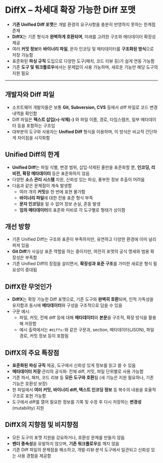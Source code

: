 # DiffX – 차세대 확장 가능한 Diff 포맷


* **기존 Unified Diff 포맷**은 개발 환경의 요구사항을 충분히 반영하지 못하는 한계점 존재
* **DiffX**는 기존 형식과 **완벽하게 호환되며**, 미래를 고려한 구조와 메타데이터 확장성 제공
* 여러 **커밋 정보**와 **바이너리 파일**, 문자 인코딩 및 메타데이터를 **구조화된 방식**으로 저장 가능함
* 표준화된 **파싱 규칙** 도입으로 다양한 도구(패치, 코드 리뷰 등)가 쉽게 연동 가능함
* 기존 **도구 및 워크플로우**에서는 문제없이 사용 가능하며, 새로운 기능만 해당 도구의 지원 필요

---

개발자와 Diff 파일
------------

* 소프트웨어 개발자들은 보통 **Git, Subversion, CVS** 등에서 diff 파일로 코드 변경 내역을 확인함
* Diff 파일은 **텍스트 삽입(`+`)·삭제(`-`)** 와 파일 이름, 경로, 타임스탬프, 일부 메타데이터 등을 포함하는 구조임
* 대부분의 도구와 사용자는 **Unified Diff** 형식을 이용하며, 이 방식은 비교적 간단하게 차이점을 시각화함

Unified Diff의 한계
----------------

* **Unified Diff**는 파일 식별, 변경 범위, 삽입·삭제된 줄만을 표준화할 뿐, **인코딩, 리비전, 확장 메타데이터** 등은 표준화하지 않음
* 다양한 **소스 관리 시스템** 지원, 신뢰성 있는 파싱, 풍부한 정보 추출이 어려움
* 다음과 같은 문제점이 계속 발생함
  + 여러 개의 **커밋**을 한 번에 표현 불가함
  + **바이너리 파일**에 대한 전용 표준 형식 부족
  + **문자 인코딩**을 알 수 없어 정보 손실, 혼동 발생
  + **임의 메타데이터**의 표준화 미비로 각 도구별로 형태가 상이함

개선 방향
-----

* 기존 Unified Diff는 구조와 표준이 부족하지만, 유연하고 다양한 환경에 이미 널리 퍼져 있음
* **Git Diff**가 사실상 표준 역할을 하는 중이지만, 여전히 포맷의 공식 명세와 범용 확장성은 부족함
* 기존 Unified Diff의 장점을 살리면서, **확장성과 표준 구조**를 가미한 새로운 형식 필요성이 증대됨

DiffX란 무엇인가
-----------

* **DiffX**는 확장 가능한 Diff 포맷으로, 기존 도구와 **완벽히 호환**되며, 인적 가독성을 유지함과 동시에 **메타데이터**와 구성을 구조적으로 담을 수 있음
* 구문 예시:
  + 파일, 커밋, 전체 diff 등에 대해 **메타데이터**와 **본문**을 구조적, 확장 방식을 활용해 저장함
  + 예시 출력에서는 `#diffx:`와 같은 구문과, section, 메타데이터(JSON), 파일 경로, 커밋 정보 등이 포함됨

DiffX의 주요 특장점
-------------

* **표준화된 파싱 규칙** 제공, 도구에서 신뢰성 있게 정보를 읽고 쓸 수 있음
* **메타데이터 저장**·관리의 공식화: 전체 diff, 커밋, 파일 단위별로 사용 가능함
* 기존 파서, 패처, 코드 리뷰 등 **모든 도구와 호환**됨 (새 기능은 지원 필요하나, 기존 기능은 호환성 보장)
* 한 파일에서 **여러 커밋, 바이너리 diff, 텍스트 인코딩 정보** 등 복수의 내용을 효율적 구조로 표현 가능함
* 도구에서 diff를 열어 필요한 정보를 기록 및 수정 후 다시 저장하는 **변경성**(mutability) 지원

DiffX의 지향점 및 비지향점
-----------------

* 모든 도구의 포맷 지원을 강요하거나, 호환성 문제를 만들지 않음
* **벤더 종속성**을 유발하지 않으며, **기존 워크플로우**를 깨지 않음
* 기존 Diff 파일의 문제점을 해소하고, 개발·리뷰·분석 도구에서 일관되고 신뢰성 있는 사용 경험을 제공함

